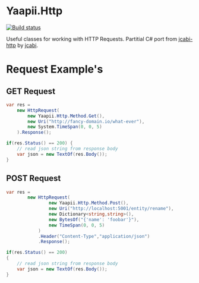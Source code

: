 # Yaapii.Http

[![Build status](https://ci.appveyor.com/api/projects/status/m8xpbtmd873o4vu9/branch/master?svg=true)](https://ci.appveyor.com/project/icarus-consulting/yaapii-http/branch/master)

Useful classes for working with HTTP Requests. Partitial C# port from [jcabi-http](https://github.com/jcabi/jcabi-http) by [jcabi](http://www.jcabi.com).
# Request Example's
## GET Request
```csharp
var res =
    new HttpRequest(
        new Yaapii.Http.Method.Get(),
        new Uri("http://fancy-domain.io/what-ever"),
        new System.TimeSpan(0, 0, 5)
    ).Response();

if(res.Status() == 200) {
    // read json string from response body
    var json = new TextOf(res.Body());
}
```

## POST Request
```csharp
var res =
        new HttpRequest(
                new Yaapii.Http.Method.Post(),
                new Uri("http://localhost:5001/entity/rename"),
                new Dictionary<string,string>(),
                new BytesOf("{'name': 'foobar'}"),
                new TimeSpan(0, 0, 5)
            )
            .Header("Content-Type","application/json")
            .Response();

if(res.Status() == 200)
{
    // read json string from response body
    var json = new TextOf(res.Body());
}
```